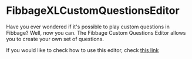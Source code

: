 # FibbageXLCustomQuestionsEditor
Have you ever wondered if it's possible to play custom questions in Fibbage? Well, now you can. The Fibbage Custom Questions Editor allows you to create your own set of questions.

If you would like to check how to use this editor, check [this link](https://youtu.be/TY3AOG5B-iw)
